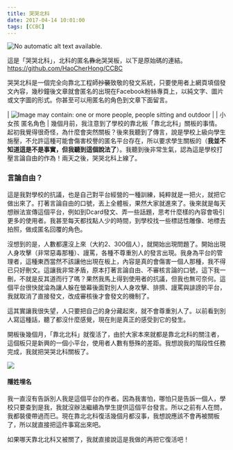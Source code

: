 ```yaml
---
title: 哭哭北科
date: 2017-04-14 10:01:00
tags: [CCBC]
---
```

![No automatic alt text available.](https://scontent-tpe1-1.xx.fbcdn.net/v/t1.0-9/15672849_250253115405181_5955998644625307096_n.png?oh=dcf3a6e1a466f416f058b586b0429f57&oe=5951AE61)

這是「哭哭北科」，北科的匿名~~靠北~~哭哭板，以下是原始碼的連結。
<https://github.com/HaoCherHong/CCBC>

哭哭北科是一個完全向靠北工程師~~抄襲~~致敬的發文系統，只要使用者上網頁填個發文內容，幾秒鐘後文章就會匿名的出現在Facebook粉絲專頁上，以純文字、圖片或文字圖的形式。你甚至可以用匿名的角色到文章下面留言。

| ![Image may contain: one or more people, people sitting and outdoor](https://scontent-tpe1-1.xx.fbcdn.net/v/t31.0-8/15304434_240219759741850_8285807996640618289_o.jpg?oh=a8b085e5ebf657e881d36f5a1754abf9&oe=598B75C2) |
| 小女孩 匿名角色 |
幾個月前，我注意到了學校的靠北板「靠北北科」關板的事情。起初我覺得很奇怪，為什麼會突然關板？後來我聽到了傳言，說是學校上級向學生施壓，不允許這種可能會傷害校譽的匿名平台存在，所以要求學生關板的（**我並不知道這是不是事實，但我聽到這個說法了**）。我聽到後非常生氣，認為這是學校打壓言論自由的作為！兩天之後，哭哭北科上線了。

### 言論自由？
這是我對學校的抗議，也是自己對平台經營的一種訓練，純粹就是一把火，就把它做出來了。打著言論自由的口號，丟上全體板，果然大家就進來了。後來就是每天想辦法宣傳這個平台，例如到Dcard發文、弄一些話題，思考什麼樣的內容會吸引更多的使用者。我甚至每天都找點人少的時間，到學校找一些標誌性雕像、地標去拍照，做成匿名回覆的角色。

沒想到的是，人數都還沒上來（大約2、300個人），就開始出現問題了。開始出現人身攻擊（非常惡毒那種）、謾罵，各種不尊重別人的發言出現。我身為平台的管理者，這種東西當然不該讓他出現在板上，內容是真的會傷害一個人那種，我不得已只好刪文。這讓我非常矛盾，原本打著言論自由、不審核言論的口號，這下我一刪，不就是反其道而行了嗎？果然我馬上得到使用者的抗議，但我也無可奈何。這個平台很快就淪為讓人躲在螢幕後面對別人人身攻擊、排擠、謾罵與誹謗的平台，我就取消了直接發文，改成審核後才會發文的機制了。

這其實讓我很失望，人只要把自己的身分藏起來，就不會尊重別人了。以前看到別人寫這種話，聽了都沒什麼感覺，現在則是真正的感受到它的發生。

開板後幾個月，「靠北北科」就復活了，由於大家本來就都是靠北北科的關注者，這個板只是新興的一個小平台，使用者人數有懸殊的差距。我想說我的階段性任務完成，我就把哭哭北科關板了。

[![](https://2.bp.blogspot.com/-dFNp06ZcFco/WPDWBd4DU1I/AAAAAAAABEo/2NdFzgJWF8A74RryfuIzmnzpvymQMv9SwCLcB/s1600/Capture.PNG)](https://2.bp.blogspot.com/-dFNp06ZcFco/WPDWBd4DU1I/AAAAAAAABEo/2NdFzgJWF8A74RryfuIzmnzpvymQMv9SwCLcB/s1600/Capture.PNG)

#### 隱姓埋名
我一直沒有告訴別人我是這個平台的作者。因為我害怕，哪怕只是告訴一個人，學校只要查到是我，我就沒辦法繼續為學生提供這個平台發言。所以之前有人在問，我都裝傻帶過而已。現在靠北北科復活幾個月都沒事，我想說應該不會再被關板了，所以就直接把這件事寫出來吧。

如果哪天靠北北科又被關了，我就直接說這是我做的再把它復活吧！